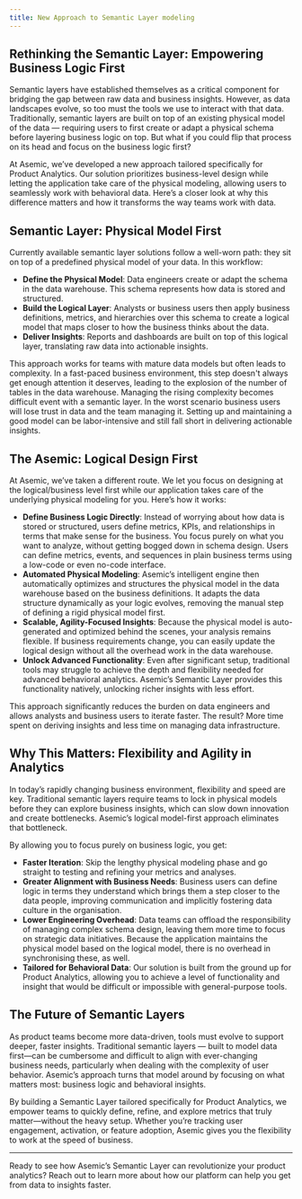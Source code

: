 ```yaml
---
title: New Approach to Semantic Layer modeling
---
```


## Rethinking the Semantic Layer: Empowering Business Logic First

Semantic layers have established themselves as a critical component for bridging the gap between raw data and business insights. However, as data landscapes evolve, so too must the tools we use to interact with that data. Traditionally, semantic layers are built on top of an existing physical model of the data — requiring users to first create or adapt a physical schema before layering business logic on top. But what if you could flip that process on its head and focus on the business logic first?

At Asemic, we’ve developed a new approach tailored specifically for Product Analytics. Our solution prioritizes business-level design while letting the application take care of the physical modeling, allowing users to seamlessly work with behavioral data. Here’s a closer look at why this difference matters and how it transforms the way teams work with data.

## Semantic Layer: Physical Model First

Currently available semantic layer solutions follow a well-worn path: they sit on top of a predefined physical model of your data. In this workflow:

-   **Define the Physical Model**: Data engineers create or adapt the schema in the data warehouse. This schema represents how data is stored and structured.
-   **Build the Logical Layer**: Analysts or business users then apply business definitions, metrics, and hierarchies over this schema to create a logical model that maps closer to how the business thinks about the data.
-   **Deliver Insights**: Reports and dashboards are built on top of this logical layer, translating raw data into actionable insights.

This approach works for teams with mature data models but often leads to complexity. In a fast-paced business environment, this step doesn't always get enough attention it deserves, leading to the explosion of the number of tables in the data warehouse. Managing the rising complexity becomes difficult event with a semantic layer. In the worst scenario business users will lose trust in data and the team managing it. Setting up and maintaining a good model can be labor-intensive and still fall short in delivering actionable insights.

## The Asemic: Logical Design First

At Asemic, we’ve taken a different route. We let you focus on designing at the logical/business level first while our application takes care of the underlying physical modeling for you. Here’s how it works:

-   **Define Business Logic Directly**: Instead of worrying about how data is stored or structured, users define metrics, KPIs, and relationships in terms that make sense for the business. You focus purely on what you want to analyze, without getting bogged down in schema design. Users can define metrics, events, and sequences in plain business terms using a low-code or even no-code interface.
-   **Automated Physical Modeling**: Asemic’s intelligent engine then automatically optimizes and structures the physical model in the data warehouse based on the business definitions. It adapts the data structure dynamically as your logic evolves, removing the manual step of defining a rigid physical model first.
-   **Scalable, Agility-Focused Insights**: Because the physical model is auto-generated and optimized behind the scenes, your analysis remains flexible. If business requirements change, you can easily update the logical design without all the overhead work in the data warehouse.
-   **Unlock Advanced Functionality**: Even after significant setup, traditional tools may struggle to achieve the depth and flexibility needed for advanced behavioral analytics. Asemic’s Semantic Layer provides this functionality natively, unlocking richer insights with less effort.

This approach significantly reduces the burden on data engineers and allows analysts and business users to iterate faster. The result? More time spent on deriving insights and less time on managing data infrastructure.

## Why This Matters: Flexibility and Agility in Analytics

In today’s rapidly changing business environment, flexibility and speed are key. Traditional semantic layers require teams to lock in physical models before they can explore business insights, which can slow down innovation and create bottlenecks. Asemic’s logical model-first approach eliminates that bottleneck.

By allowing you to focus purely on business logic, you get:

-   **Faster Iteration**: Skip the lengthy physical modeling phase and go straight to testing and refining your metrics and analyses.
-   **Greater Alignment with Business Needs**: Business users can define logic in terms they understand which brings them a step closer to the data people, improving communication and implicitly fostering data culture in the organisation.
-   **Lower Engineering Overhead**: Data teams can offload the responsibility of managing complex schema design, leaving them more time to focus on strategic data initiatives. Because the application maintains the physical model based on the logical model, there is no overhead in synchronising these, as well.
-   **Tailored for Behavioral Data**: Our solution is built from the ground up for Product Analytics, allowing you to achieve a level of functionality and insight that would be difficult or impossible with general-purpose tools.

## The Future of Semantic Layers

As product teams become more data-driven, tools must evolve to support deeper, faster insights. Traditional semantic layers — built to model data first—can be cumbersome and difficult to align with ever-changing business needs, particularly when dealing with the complexity of user behavior. Asemic’s approach turns that model around by focusing on what matters most: business logic and behavioral insights.

By building a Semantic Layer tailored specifically for Product Analytics, we empower teams to quickly define, refine, and explore metrics that truly matter—without the heavy setup. Whether you’re tracking user engagement, activation, or feature adoption, Asemic gives you the flexibility to work at the speed of business.

---

Ready to see how Asemic’s Semantic Layer can revolutionize your product analytics? Reach out to learn more about how our platform can help you get from data to insights faster.
